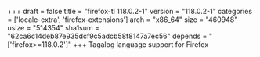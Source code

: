 +++
draft = false
title = "firefox-tl 118.0.2-1"
version = "118.0.2-1"
categories = ['locale-extra', 'firefox-extensions']
arch = "x86_64"
size = "460948"
usize = "514354"
sha1sum = "62ca6c14deb87e935dcf9c5adcb58f8147a7ec56"
depends = "['firefox>=118.0.2']"
+++
Tagalog language support for Firefox